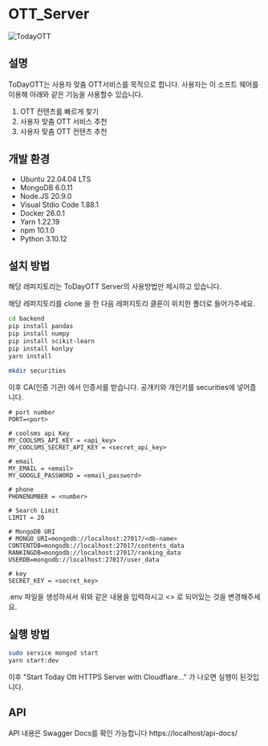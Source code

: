 # OTT_Server

![TodayOTT](https://github.com/Lee-Trio/OTT_Server/assets/109287950/bb9347a5-ed7f-4e7b-9709-eccb787cfae9)

## 설명
ToDayOTT는 사용자 맞춤 OTT서비스를 목적으로 합니다.
사용자는 이 소프트 웨어를 이용해 아래와 같은 기능을 사용할수 있습니다.
1. OTT 컨탠츠를 빠르게 찾기
2. 사용자 맞춤 OTT 서비스 추천
3. 사용자 맞춤 OTT 컨탠츠 추천

## 개발 환경
- Ubuntu 22.04.04 LTS
- MongoDB 6.0.11
- Node.JS 20.9.0
- Visual Stdio Code 1.88.1
- Docker 26.0.1
- Yarn 1.22.19
- npm 10.1.0
- Python 3.10.12

## 설치 방법
해당 레퍼지토리는 ToDayOTT Server의 사용방법만 제시하고 있습니다.

해당 레퍼지토리를 clone 을 한 다음 레퍼지토리 클론이 위치한 폴더로 들어가주세요.
```bash
cd backend
pip install pandas
pip install numpy
pip install scikit-learn
pip install konlpy
yarn install
```

```bash
mkdir securities
```
이후 CA(인증 기관) 에서 인증서를 받습니다.
공개키와 개인키를 securities에 넣어줍니다.


```vi .env
# port number
PORT=<port>

# coolsms api Key
MY_COOLSMS_API_KEY = <api_key>
MY_COOLSMS_SECRET_API_KEY = <secret_api_key>

# email
MY_EMAIL = <email>
MY_GOOGLE_PASSWORD = <email_password>

# phone
PHONENUMBER = <number>

# Search Limit
LIMIT = 20

# MongoDB URI
# MONGO_URI=mongodb://localhost:27017/<db-name>
CONTENTDB=mongodb://localhost:27017/contents_data
RANKINGDB=mongodb://localhost:27017/ranking_data
USERDB=mongodb://localhost:27017/user_data

# key 
SECRET_KEY = <secret_key>
```
.env 파일을 생성하셔서 위와 같은 내용을 입력하시고 <> 로 되어있는 것을 변경해주세요.

## 실행 방법
```bash
sudo service mongod start
yarn start:dev
```
이후 "Start Today Ott HTTPS Server with Cloudflare..." 가 나오면 실행이 된것입니다.


## API 
API 내용은 Swagger Docs를 확인 가능합니다
https://localhost/api-docs/

